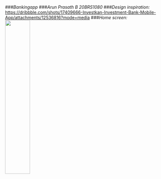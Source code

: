 ###*Bankingapp*
###*Arun Prasath B 20BRS1080*
###*Design inspiration:*
https://dribbble.com/shots/17409666-Investkan-Investment-Bank-Mobile-App/attachments/12536816?mode=media
###*Home screen:*
<img src= "https://raw.githubusercontent.com/Arunprasath2003/ASSIGNMENT4/main/arunprasath/ss/ss1.jpg" width="40%" height="500">
